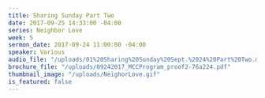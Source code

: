 ```yaml
---
title: Sharing Sunday Part Two
date: 2017-09-25 14:33:00 -04:00
series: Neighbor Love
week: 5
sermon_date: 2017-09-24 11:00:00 -04:00
speaker: Various
audio_file: "/uploads/01%20Sharing%20Sunday%20Sept.%2024%20Part%20Two.mp3"
brochure_file: "/uploads/09242017_MCCProgram_proof2-76a224.pdf"
thumbnail_image: "/uploads/NeighorLove.gif"
is_featured: false
---
```



